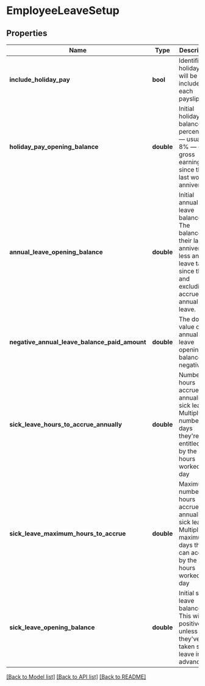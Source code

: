 # EmployeeLeaveSetup

## Properties
Name | Type | Description | Notes
------------ | ------------- | ------------- | -------------
**include_holiday_pay** | **bool** | Identifier if holiday pay will be included in each payslip | [optional] 
**holiday_pay_opening_balance** | **double** | Initial holiday pay balance. A percentage — usually 8% — of gross earnings since their last work anniversary. | [optional] 
**annual_leave_opening_balance** | **double** | Initial annual leave balance. The balance at their last anniversary, less any leave taken since then and excluding accrued annual leave. | [optional] 
**negative_annual_leave_balance_paid_amount** | **double** | The dollar value of annual leave opening balance if negative. | [optional] 
**sick_leave_hours_to_accrue_annually** | **double** | Number of hours accrued annually for sick leave. Multiply the number of days they&#39;re entitled to by the hours worked per day | [optional] 
**sick_leave_maximum_hours_to_accrue** | **double** | Maximum number of hours accrued annually for sick leave. Multiply the maximum days they can accrue by the hours worked per day | [optional] 
**sick_leave_opening_balance** | **double** | Initial sick leave balance. This will be positive unless they&#39;ve taken sick leave in advance | [optional] 

[[Back to Model list]](../README.md#documentation-for-models) [[Back to API list]](../README.md#documentation-for-api-endpoints) [[Back to README]](../README.md)


